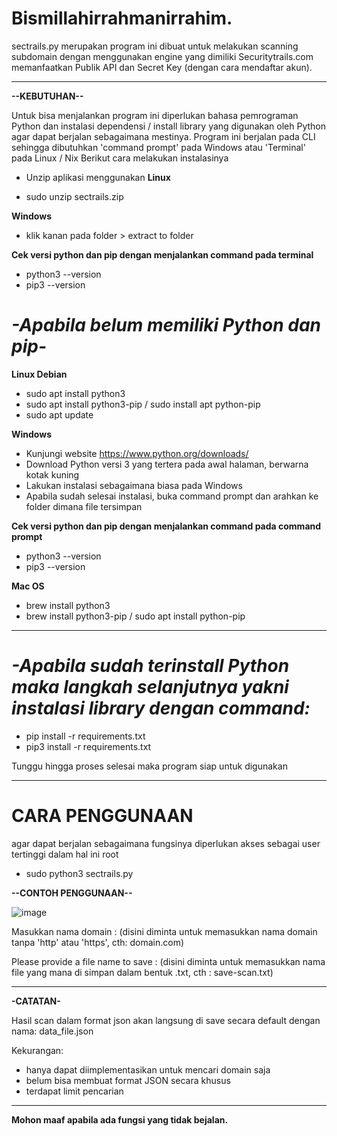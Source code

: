 # Bismillahirrahmanirrahim.

sectrails.py merupakan program ini dibuat untuk melakukan scanning subdomain dengan menggunakan 
engine yang dimiliki Securitytrails.com memanfaatkan Publik API dan Secret Key (dengan cara 
mendaftar akun).

----------------------------------------------------------------------------------------

**--KEBUTUHAN--**

Untuk bisa menjalankan program ini diperlukan bahasa pemrograman Python dan instalasi dependensi / 
install library yang digunakan oleh Python agar dapat berjalan sebagaimana mestinya. Program ini 
berjalan pada CLI sehingga dibutuhkan 'command prompt' pada Windows atau 'Terminal' pada Linux / Nix 
Berikut cara melakukan instalasinya

- Unzip aplikasi menggunakan
 **Linux**

- sudo unzip sectrails.zip

**Windows**

- klik kanan pada folder > extract to folder

**Cek versi python dan pip dengan menjalankan command pada terminal**

- python3 --version
- pip3 --version

# _-Apabila belum memiliki Python dan pip-_
**Linux Debian**

- sudo apt install python3
- sudo apt install python3-pip / sudo install apt python-pip
- sudo apt update

**Windows**

- Kunjungi website https://www.python.org/downloads/
- Download Python versi 3 yang tertera pada awal halaman, berwarna kotak kuning
- Lakukan instalasi sebagaimana biasa pada Windows
- Apabila sudah selesai instalasi, buka command prompt dan arahkan ke folder dimana file tersimpan

**Cek versi python dan pip dengan menjalankan command pada command prompt**

- python3 --version
- pip3 --version

**Mac OS**

- brew install python3
- brew install python3-pip / sudo apt install  python-pip

----------------------------------------------------------------------------------------

# _-Apabila sudah terinstall Python maka langkah selanjutnya yakni instalasi library dengan command:_

- pip install -r requirements.txt
- pip3 install -r requirements.txt

Tunggu hingga proses selesai maka program siap untuk digunakan

----------------------------------------------------------------------------------------

# CARA PENGGUNAAN

agar dapat berjalan sebagaimana fungsinya diperlukan akses sebagai user tertinggi dalam hal ini 
root

- sudo python3 sectrails.py

**--CONTOH PENGGUNAAN--**

![image](https://user-images.githubusercontent.com/95019755/149065432-89efa32a-4b8e-40dd-93f9-0438f3a8a3f9.png)

Masukkan nama domain : (disini diminta untuk memasukkan nama domain tanpa 'http' atau 'https', 
cth: domain.com)

Please provide a file name to save : (disini diminta untuk memasukkan nama file yang mana di simpan 
dalam bentuk .txt, cth : save-scan.txt)

----------------------------------------------------------------------------------------

**-CATATAN-**

Hasil scan dalam format json akan langsung di save secara default dengan nama:
data_file.json

Kekurangan:
- hanya dapat diimplementasikan untuk mencari domain saja
- belum bisa membuat format JSON secara khusus
- terdapat limit pencarian

----------------------------------------------------------------------------------------

**Mohon maaf apabila ada fungsi yang tidak bejalan.**
